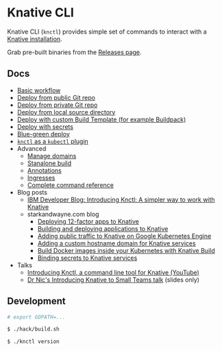 # Knative CLI

Knative CLI (`knctl`) provides simple set of commands to interact with a [Knative installation](https://github.com/knative/docs).

Grab pre-built binaries from the [Releases page](https://github.com/cppforlife/knctl/releases).

## Docs

- [Basic workflow](./docs/basic-workflow.md)
- [Deploy from public Git repo](./docs/deploy-public-git-repo.md)
- [Deploy from private Git repo](./docs/deploy-private-git-repo.md)
- [Deploy from local source directory](./docs/deploy-source-directory.md)
- [Deploy with custom Build Template (for example Buildpack)](./docs/deploy-custom-build-template.md)
- [Deploy with secrets](./docs/deploy-secrets.md)
- [Blue-green deploy](./docs/blue-green-deploy.md)
- [`knctl` as a `kubectl` plugin](./docs/kubectl-plugin.md)
- Advanced
  - [Manage domains](./docs/manage-domains.md)
  - [Stanalone build](./docs/standalone-build.md)
  - [Annotations](./docs/annotations.md)
  - [Ingresses](./docs/ingresses.md)
  - [Complete command reference](./docs/cmd/knctl.md)
- Blog posts
  - [IBM Developer Blog: Introducing Knctl: A simpler way to work with Knative](https://developer.ibm.com/blogs/2018/11/12/knctl-a-simpler-way-to-work-with-knative/)
  - starkandwayne.com blog
	  - [Deploying 12-factor apps to Knative](https://www.starkandwayne.com/blog/deploying-12factor-apps-to-knative/)
	  - [Building and deploying applications to Knative](https://starkandwayne.com/blog/building-and-deploying-applications-to-knative/)
	  - [Adding public traffic to Knative on Google Kubernetes Engine](https://starkandwayne.com/blog/public-traffic-into-knative-on-gke/)
	  - [Adding a custom hostname domain for Knative services](https://starkandwayne.com/blog/adding-a-custom-domain-for-knative-services/)
	  - [Build Docker images inside your Kubernetes with Knative Build](https://starkandwayne.com/blog/build-docker-images-inside-kubernetes-with-knative-build/)
	  - [Binding secrets to Knative services](https://starkandwayne.com/blog/binding-secrets-to-knative-services/)
- Talks
  - [Introducing Knctl, a command line tool for Knative (YouTube)](https://www.youtube.com/watch?v=cJyJGm22Pf4)
  - [Dr Nic's Introducing Knative to Small Teams talk](https://speakerdeck.com/drnic/introducing-knative-to-small-teams) (slides only)

## Development

```bash
# export GOPATH=...

$ ./hack/build.sh

$ ./knctl version
```
